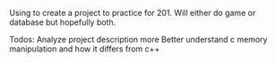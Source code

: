 Using to create a project to practice for 201. Will either do game or database but hopefully both.

Todos:
Analyze project description more
Better understand c memory manipulation and how it differs from c++
